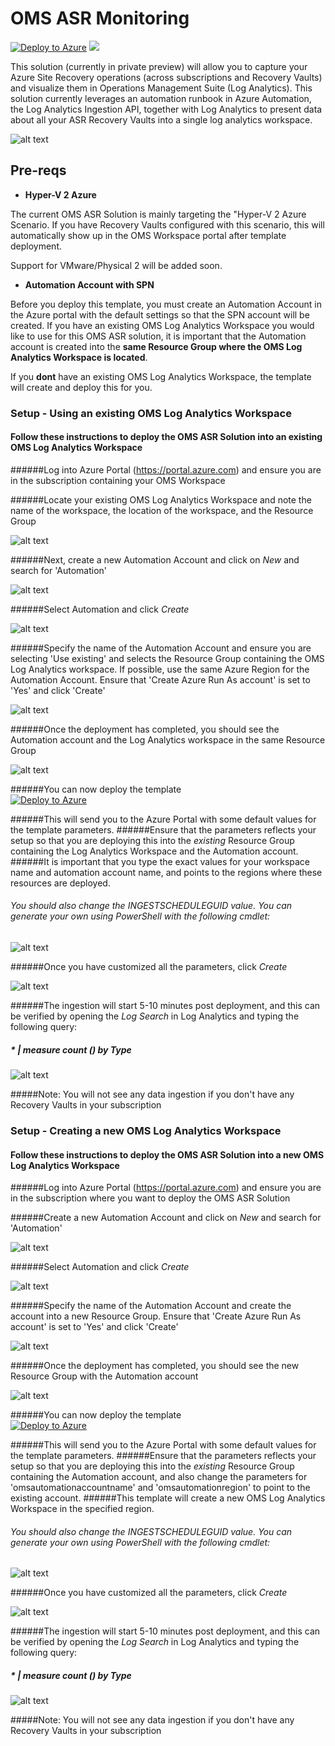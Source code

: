 # OMS ASR Monitoring

[![Deploy to Azure](http://azuredeploy.net/deploybutton.png)](https://portal.azure.com/#create/Microsoft.Template/uri/https%3A%2F%2Fraw.githubusercontent.com%2Fazure%2Fazure-quickstart-templates%2Fmaster%2Fasr-oms-monitoring%2F%2Fazuredeploy.json) 
<a href="http://armviz.io/#/?load=https%3A%2F%2Fraw.githubusercontent.com%2FAzure%2Fazure-quickstart-templates%2Fmaster%2Fasr-oms-monitoring%2Fazuredeploy.json" target="_blank">
    <img src="http://armviz.io/visualizebutton.png"/>
</a>

This solution (currently in private preview) will allow you to capture your Azure Site Recovery operations (across subscriptions and Recovery Vaults) and visualize them in Operations Management Suite (Log Analytics). This solution currently leverages an automation runbook in Azure Automation, the Log Analytics Ingestion API, together with Log Analytics to present data about all your ASR Recovery Vaults into a single log analytics workspace.

![alt text](images/knarmasr.png "OMS ASR Monitoring")

## Pre-reqs

- **Hyper-V 2 Azure**

The current OMS ASR Solution is mainly targeting the "Hyper-V 2 Azure Scenario. If you have Recovery Vaults configured with this scenario, this will automatically show up in the OMS Workspace portal after template deployment.

Support for VMware/Physical 2 will be added soon.

- **Automation Account with SPN**

Before you deploy this template, you must create an Automation Account in the Azure portal with the default settings so that the SPN account will be created. If you have an existing OMS Log Analytics Workspace you would like to use for this OMS ASR solution, it is important that the Automation account is created into the **same Resource Group where the OMS Log Analytics Workspace is located**.

If you **dont** have an existing OMS Log Analytics Workspace, the template will create and deploy this for you.

### Setup - Using an existing OMS Log Analytics Workspace

#### Follow these instructions to deploy the OMS ASR Solution into an existing OMS Log Analytics Workspace

######Log into Azure Portal (https://portal.azure.com) and ensure you are in the subscription containing your OMS Workspace

######Locate your existing OMS Log Analytics Workspace and note the name of the workspace, the location of the workspace, and the Resource Group

![alt text](images/knomsworkspace.png "omsws") 

######Next, create a new Automation Account and click on *New* and search for 'Automation'

![alt text](images/knautomation.png "automation")
 
######Select Automation and click *Create* 

![alt text](images/kncreate.png "create")

######Specify the name of the Automation Account and ensure you are selecting 'Use existing' and selects the Resource Group containing the OMS Log Analytics workspace. If possible, use the same Azure Region for the Automation Account. Ensure that 'Create Azure Run As account' is set to 'Yes' and click 'Create'

![alt text](images/knaaccount.png "Create account") 

######Once the deployment has completed, you should see the Automation account and the Log Analytics workspace in the same Resource Group

![alt text](images/knrg.png "Resource Group")

######You can now deploy the template   
[![Deploy to Azure](http://azuredeploy.net/deploybutton.png)](https://portal.azure.com/#create/Microsoft.Template/uri/https%3A%2F%2Fraw.githubusercontent.com%2Fazure%2Fazure-quickstart-templates%2Fmaster%2Fasr-oms-monitoring%2F%2Fazuredeploy.json)

######This will send you to the Azure Portal with some default values for the template parameters. 
######Ensure that the parameters reflects your setup so that you are deploying this into the *existing* Resource Group containing the Log Analytics Workspace and the Automation account.
######It is important that you type the exact values for your workspace name and automation account name, and points to the regions where these resources are deployed. 

###### You should also change the *INGESTSCHEDULEGUID* value. You can generate your own using PowerShell with the following cmdlet:


![alt text](images/knguid.png "guid")

######Once you have customized all the parameters, click *Create*

![alt text](images/knarmtemp.png "template")

######The ingestion will start 5-10 minutes post deployment, and this can be verified by opening the *Log Search* in Log Analytics and typing the following query:

##### * | measure count () by Type

![alt text](images/knlogsearch.png "Log Search")

#####Note: You will not see any data ingestion if you don't have any Recovery Vaults in your subscription

### Setup - Creating a new OMS Log Analytics Workspace

#### Follow these instructions to deploy the OMS ASR Solution into a new OMS Log Analytics Workspace

######Log into Azure Portal (https://portal.azure.com) and ensure you are in the subscription where you want to deploy the OMS ASR Solution

######Create a new Automation Account and click on *New* and search for 'Automation'

![alt text](images/knautomation.png "automation")
 
######Select Automation and click *Create* 

![alt text](images/kncreate.png "create")

######Specify the name of the Automation Account and create the account into a new Resource Group. Ensure that 'Create Azure Run As account' is set to 'Yes' and click 'Create'

![alt text](images/knnewrg.png "Create account") 

######Once the deployment has completed, you should see the new Resource Group with the Automation account

![alt text](images/knautorg.png "RG")

######You can now deploy the template   
[![Deploy to Azure](http://azuredeploy.net/deploybutton.png)](https://portal.azure.com/#create/Microsoft.Template/uri/https%3A%2F%2Fraw.githubusercontent.com%2Fazure%2Fazure-quickstart-templates%2Fmaster%2Fasr-oms-monitoring%2F%2Fazuredeploy.json)

######This will send you to the Azure Portal with some default values for the template parameters. 
######Ensure that the parameters reflects your setup so that you are deploying this into the *existing* Resource Group containing the Automation account, and also change the parameters for 'omsautomationaccountname' and 'omsautomationregion' to point to the existing account. 
######This template will create a new OMS Log Analytics Workspace in the specified region.

###### You should also change the *INGESTSCHEDULEGUID* value. You can generate your own using PowerShell with the following cmdlet:


![alt text](images/knguid.png "guid")

######Once you have customized all the parameters, click *Create*

![alt text](images/knnewoms.png "New workspace")

######The ingestion will start 5-10 minutes post deployment, and this can be verified by opening the *Log Search* in Log Analytics and typing the following query:

##### * | measure count () by Type

![alt text](images/knlogsearch.png "Log Search")

#####Note: You will not see any data ingestion if you don't have any Recovery Vaults in your subscription             